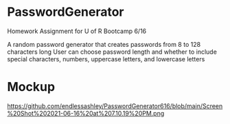 # PasswordGenerator
Homework Assignment for U of R Bootcamp 6/16

A random password generator that creates passwords from 8 to 128 characters long
User can choose password length and whether to include special characters, numbers, uppercase letters, and lowercase letters

# Mockup

https://github.com/endlessashley/PasswordGenerator616/blob/main/Screen%20Shot%202021-06-16%20at%207.10.19%20PM.png

